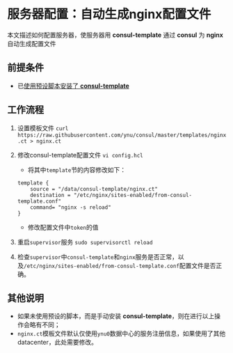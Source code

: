 # 服务器配置：自动生成nginx配置文件
本文描述如何配置服务器，使服务器用 **consul-template** 通过 **consul** 为 **nginx** 自动生成配置文件

## 前提条件

- 已[使用预设脚本安装了 **consul-template**]()

## 工作流程

1. 设置模板文件
`curl https://raw.githubusercontent.com/ynu/consul/master/templates/nginx.ct > nginx.ct`

2. 修改consul-template配置文件
`vi config.hcl`

    - 将其中`template`节的内容修改如下：
    ```
    template {
        source = "/data/consul-template/nginx.ct"
        destination = "/etc/nginx/sites-enabled/from-consul-template.conf"
        command= "nginx -s reload"
    }
    ```

    - 修改配置文件中`token`的值

5. 重启`supervisor`服务
`sudo supervisorctl reload`

6. 检查`supervisor`中`consul-template`和`nginx`服务是否正常，以及`/etc/nginx/sites-enabled/from-consul-template.conf`配置文件是否正确。

## 其他说明
- 如果未使用预设的脚本，而是手动安装 **consul-template**，则在进行以上操作会略有不同；
- `nginx.ct`模板文件默认仅使用`ynu0`数据中心的服务注册信息，如果使用了其他datacenter，此处需要修改。